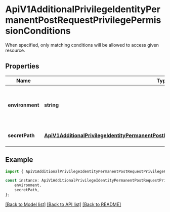 # ApiV1AdditionalPrivilegeIdentityPermanentPostRequestPrivilegePermissionConditions

When specified, only matching conditions will be allowed to access given resource.

## Properties

Name | Type | Description | Notes
------------ | ------------- | ------------- | -------------
**environment** | **string** | The environment slug this permission should allow. | [default to undefined]
**secretPath** | [**ApiV1AdditionalPrivilegeIdentityPermanentPostRequestPermissionsInnerConditionsSecretPath**](ApiV1AdditionalPrivilegeIdentityPermanentPostRequestPermissionsInnerConditionsSecretPath.md) |  | [optional] [default to undefined]

## Example

```typescript
import { ApiV1AdditionalPrivilegeIdentityPermanentPostRequestPrivilegePermissionConditions } from './api';

const instance: ApiV1AdditionalPrivilegeIdentityPermanentPostRequestPrivilegePermissionConditions = {
    environment,
    secretPath,
};
```

[[Back to Model list]](../README.md#documentation-for-models) [[Back to API list]](../README.md#documentation-for-api-endpoints) [[Back to README]](../README.md)
